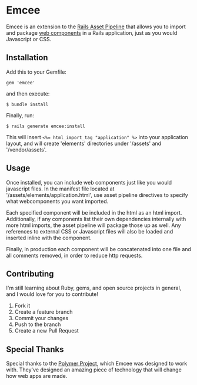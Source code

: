 # Emcee

Emcee is an extension to the [Rails Asset Pipeline](http://guides.rubyonrails.org/asset_pipeline.html)
that allows you to import and package [web components](http://www.w3.org/TR/components-intro/) in a Rails
application, just as you would Javascript or CSS.

## Installation

Add this to your Gemfile:

    gem 'emcee'

and then execute:

    $ bundle install

Finally, run:

    $ rails generate emcee:install

This will insert `<%= html_import_tag "application" %>` into your application layout,
and will create 'elements' directories under '/assets' and '/vendor/assets'.

## Usage

Once installed, you can include web components just like you would javascript files.
In the manifest file located at '/assets/elements/application.html', use asset pipeline
directives to specify what webcomponents you want imported.

Each specified component will be included in the html as an html import. Additionally,
if any components list their own dependencies internally with more html imports,
the asset pipeline will package those up as well. Any references to external CSS or
Javascript files will also be loaded and inserted inline with the component.

Finally, in production each component will be concatenated into one file and all
comments removed, in order to reduce http requests.

## Contributing

I'm still learning about Ruby, gems, and open source projects in general, and I
would love for you to contribute!

1. Fork it
2. Create a feature branch
3. Commit your changes
4. Push to the branch
5. Create a new Pull Request

## Special Thanks

Special thanks to the [Polymer Project](http://www.polymer-project.org/), which Emcee
was designed to work with. They've designed an amazing piece of technology that
will change how web apps are made.
